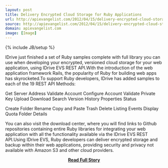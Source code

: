 ```yaml
---
layout: post
title: Delivery Encrypted Cloud Storage for Ruby Applications
url: http://apievangelist.com/2012/04/15/delivery-encrypted-cloud-storage-for-ruby-applications/
source: http://apievangelist.com/2012/04/15/delivery-encrypted-cloud-storage-for-ruby-applications/
domain: apievangelist.com
image: [Image]
---
```

{% include JB/setup %}<p>IDrive just finished a set of Ruby samples complete with full library you can use when developing your encrypted, versioned cloud storage for your web application, using IDrive EVS REST API.With the introduction of the web application framework Rails, the popularity of Ruby for building web apps has skyrocketed.To support Ruby developers, IDrive has added samples to each of the 19 REST API Methods:





Get Server Address
Validate Account
Configure Account
Validate Private Key
Upload
Download
Search
Version History
Properties
Status




Create Folder
Rename
Copy and Paste
Trash
Delete
Listing
Events
Display Quota
Folder Details





You can also visit the download center, where you will find links to Github repositories containing entire Ruby libraries for integrating your web application with all the functionality available via the IDrive EVS REST API.Using IDrive EVS, Ruby developers can deliver encrypted storage and backup within their web applications, providing security and privacy not available with Amazon S3 and other cloud providers.</p>
<center><p><a href="http://apievangelist.com/2012/04/15/delivery-encrypted-cloud-storage-for-ruby-applications/" style='padding:25px; font-sze:18px; font-weight: bold;'>Read Full Story</a></p></center>
